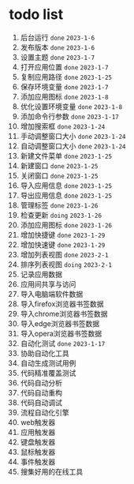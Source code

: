 # todo list
1. 后台运行 `done` `2023-1-6`
2. 发布版本 `done` `2023-1-6`
3. 设置主题 `done` `2023-1-7`
4. 打开应用位置 `done` `2023-1-7`
5. 复制应用路径 `done` `2023-1-25`
6. 保存环境变量 `done` `2023-1-7`
7. 添加应用图标 `done` `2023-1-8`
8. 优化设置环境变量 `done` `2023-1-8`
9. 添加命令行参数 `done` `2023-1-17`
10. 增加搜索框 `done` `2023-1-24`
11. 手动调整窗口大小 `done` `2023-1-24`
12. 自动调整窗口大小 `done` `2023-1-24`
13. 新建文件菜单 `done` `2023-1-25`
14. 新建窗口 `done` `2023-1-25`
15. 关闭窗口 `done` `2023-1-25`
16. 导入应用信息 `done` `2023-1-25`
17. 导出应用信息 `done` `2023-1-25`
18. 管理标签 `done` `2023-1-26`
19. 检查更新 `doing` `2023-1-26`
20. 添加应用图标 `done` `2023-1-26`
21. 增加快捷键 `done` `2023-1-29`
22. 增加快速键 `done` `2023-1-29`
23. 增加列表视图 `done` `2023-2-1`
24. 排序列表视图 `doing` `2023-2-1`
25. 记录应用数据
26. 应用间共享与访问
27. 导入电脑端软件数据
28. 导入firefox浏览器书签数据 
29. 导入chrome浏览器书签数据
30. 导入edge浏览器书签数据 
31. 导入opera浏览器书签数据
32. 自动化测试 `done` `2023-1-17`
33. 协助自动化工具
34. 自动生成测试用例
35. 代码精准覆盖测试
36. 代码自动分析
37. 代码自动重构
38. 代码自动调试
39. 流程自动化引擎
40. web触发器
41. 应用触发器
42. 键盘触发器
43. 鼠标触发器
44. 事件触发器
45. 搜集好用的在线工具
